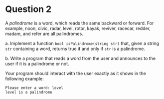 # Question 2

A *palindrome* is a word, which reads the same backward or forward. For 
example, noon, civic, radar, level, rotor, kayak, reviver, racecar, redder, 
madam, and refer are all palindromes.

a. Implement a function `bool isPalindrome(string str)` that, given a string 
  `str` containing a word, returns true if and only if `str` is a palindrome.
  
b. Write a program that reads a word from the user and announces to the user 
   if it is a palindrome or not.

Your program should interact with the user exactly as it shows in the following example:

    Please enter a word: level
    level is a palindrome
